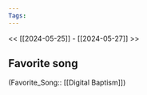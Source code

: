 ```yaml
---
Tags: 
---
```

 << [[2024-05-25]] - [[2024-05-27]] >> 
## Favorite song
(Favorite_Song:: [[Digital Baptism]])
